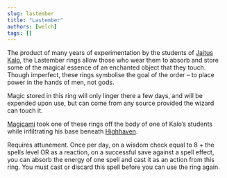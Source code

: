 ```yaml
---
slug: lastember
title: "Lastember"
authors: [welch]
tags: []
---
```


The product of many years of experimentation by the students of [Jaitus Kalo](/characters/kalo), the Lastember rings allow those who wear them to absorb and store some of the magical essence of an enchanted object that they touch. Though imperfect, these rings symbolise the goal of the order – to place power in the hands of men, not gods.
 
Magic stored in this ring will only linger there a few days, and will be expended upon use, but can come from any source provided the wizard can touch it.
 
[Magicami](/characters/magicami) took one of these rings off the body of one of Kalo’s students while infiltrating his base beneath [Highhaven](/wikis/the-portal-city-of-highhaven).
 
Requires attunement. Once per day, on a wisdom check equal to 8 + the spells level OR as a reaction, on a successful save against a spell effect, you can absorb the energy of one spell and cast it as an action from this ring. You must cast or discard this spell before you can use the ring again.